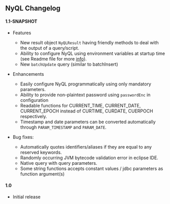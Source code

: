 ## NyQL Changelog


#### 1.1-SNAPSHOT
  * Features
    * New result object `NyQLResult` having friendly methods to deal with the output of a query/script.
    * Ability to configure NyQL using environment variables at startup time (see Readme file for more [info](l#configuration-values-as-runtime-properties)).
    * New `batchUpdate` query (similar to batchInsert)
    
  * Enhancements
    * Easily configure NyQL programmatically using only mandatory parameters.
    * Ability to provide non-plaintext password using `passwordEnc` in configuration
    * Readable functions for CURRENT_TIME, CURRENT_DATE, CURRENT_EPOCH instead of CURTIME, CURDATE, CUERPOCH respectively.
    * Timestamp and date parameters can be converted automatically through `PARAM_TIMESTAMP` and `PARAM_DATE`.  
      
  * Bug fixes:
    * Automatically quotes identifiers/aliases if they are equal to any reserved keywords.
    * Randomly occurring JVM bytecode validation error in eclipse IDE.
    * Native query with query parameters.
    * Some string functions accepts constant values / jdbc parameters as function argument(s)
    
#### 1.0
  * Initial release